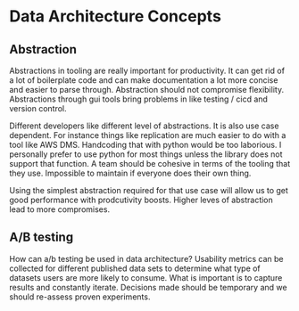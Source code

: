 # Data Architecture Concepts

## Abstraction

Abstractions in tooling are really important for productivity. It can get rid of a lot of boilerplate code and can make documentation a lot more concise and easier to parse through. Abstraction should not compromise flexibility. Abstractions through gui tools bring problems in like testing / cicd and version control.

Different developers like different level of abstractions. It is also use case dependent. For instance things like replication are much easier to do with a tool like AWS DMS. Handcoding that with python would be too laborious. I personally prefer to use python for most things unless the library does not support that function. A team should be cohesive in terms of the tooling that they use. Impossible to maintain if everyone does their own thing.

Using the simplest abstraction required for that use case will allow us to get good performance with prodcutivity boosts. Higher leves of abstraction lead to more compromises.

## A/B testing

How can a/b testing be used in data architecture? Usability metrics can be collected for different published data sets to determine what type of datasets users are more likely to consume. What is important is to capture results and constantly iterate. Decisions made should be temporary and we should re-assess proven experiments.
